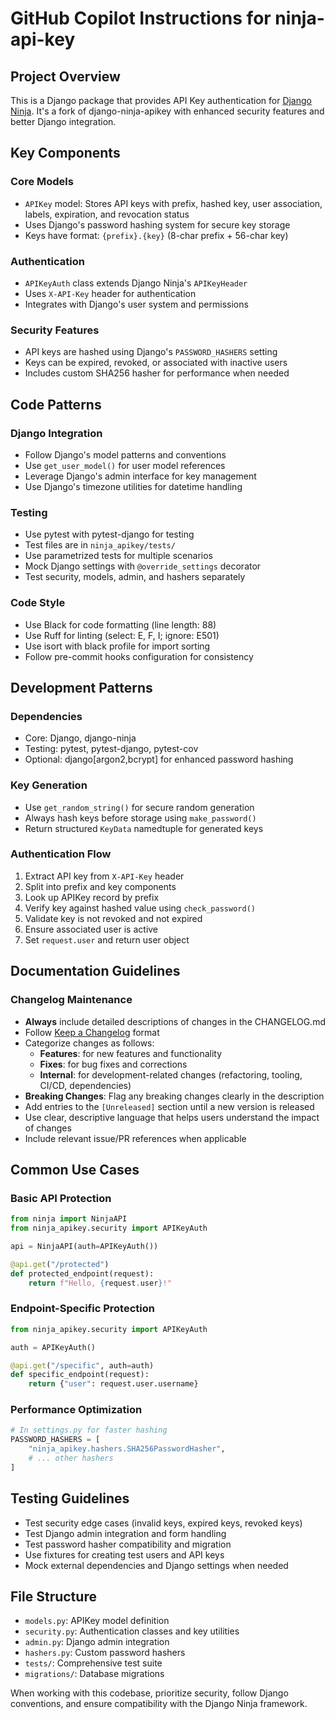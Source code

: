# GitHub Copilot Instructions for ninja-api-key

## Project Overview

This is a Django package that provides API Key authentication for [Django Ninja](https://django-ninja.dev/). It's a fork of django-ninja-apikey with enhanced security features and better Django integration.

## Key Components

### Core Models
- `APIKey` model: Stores API keys with prefix, hashed key, user association, labels, expiration, and revocation status
- Uses Django's password hashing system for secure key storage
- Keys have format: `{prefix}.{key}` (8-char prefix + 56-char key)

### Authentication
- `APIKeyAuth` class extends Django Ninja's `APIKeyHeader`
- Uses `X-API-Key` header for authentication
- Integrates with Django's user system and permissions

### Security Features
- API keys are hashed using Django's `PASSWORD_HASHERS` setting
- Keys can be expired, revoked, or associated with inactive users
- Includes custom SHA256 hasher for performance when needed

## Code Patterns

### Django Integration
- Follow Django's model patterns and conventions
- Use `get_user_model()` for user model references
- Leverage Django's admin interface for key management
- Use Django's timezone utilities for datetime handling

### Testing
- Use pytest with pytest-django for testing
- Test files are in `ninja_apikey/tests/`
- Use parametrized tests for multiple scenarios
- Mock Django settings with `@override_settings` decorator
- Test security, models, admin, and hashers separately

### Code Style
- Use Black for code formatting (line length: 88)
- Use Ruff for linting (select: E, F, I; ignore: E501)
- Use isort with black profile for import sorting
- Follow pre-commit hooks configuration for consistency

## Development Patterns

### Dependencies
- Core: Django, django-ninja
- Testing: pytest, pytest-django, pytest-cov
- Optional: django[argon2,bcrypt] for enhanced password hashing

### Key Generation
- Use `get_random_string()` for secure random generation
- Always hash keys before storage using `make_password()`
- Return structured `KeyData` namedtuple for generated keys

### Authentication Flow
1. Extract API key from `X-API-Key` header
2. Split into prefix and key components
3. Look up APIKey record by prefix
4. Verify key against hashed value using `check_password()`
5. Validate key is not revoked and not expired
6. Ensure associated user is active
7. Set `request.user` and return user object

## Documentation Guidelines

### Changelog Maintenance
- **Always** include detailed descriptions of changes in the CHANGELOG.md
- Follow [Keep a Changelog](https://keepachangelog.com/en/1.0.0/) format
- Categorize changes as follows:
  - **Features**: for new features and functionality
  - **Fixes**: for bug fixes and corrections
  - **Internal**: for development-related changes (refactoring, tooling, CI/CD, dependencies)
- **Breaking Changes**: Flag any breaking changes clearly in the description
- Add entries to the `[Unreleased]` section until a new version is released
- Use clear, descriptive language that helps users understand the impact of changes
- Include relevant issue/PR references when applicable

## Common Use Cases

### Basic API Protection
```python
from ninja import NinjaAPI
from ninja_apikey.security import APIKeyAuth

api = NinjaAPI(auth=APIKeyAuth())

@api.get("/protected")
def protected_endpoint(request):
    return f"Hello, {request.user}!"
```

### Endpoint-Specific Protection
```python
from ninja_apikey.security import APIKeyAuth

auth = APIKeyAuth()

@api.get("/specific", auth=auth)
def specific_endpoint(request):
    return {"user": request.user.username}
```

### Performance Optimization
```python
# In settings.py for faster hashing
PASSWORD_HASHERS = [
    "ninja_apikey.hashers.SHA256PasswordHasher",
    # ... other hashers
]
```

## Testing Guidelines

- Test security edge cases (invalid keys, expired keys, revoked keys)
- Test Django admin integration and form handling
- Test password hasher compatibility and migration
- Use fixtures for creating test users and API keys
- Mock external dependencies and Django settings when needed

## File Structure
- `models.py`: APIKey model definition
- `security.py`: Authentication classes and key utilities
- `admin.py`: Django admin integration
- `hashers.py`: Custom password hashers
- `tests/`: Comprehensive test suite
- `migrations/`: Database migrations

When working with this codebase, prioritize security, follow Django conventions, and ensure compatibility with the Django Ninja framework.
